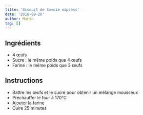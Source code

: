```yaml
---
title: 'Biscuit de Savoie express'
date: '2016-09-26'
author: Marin
tag: []
---
```

## Ingrédients
- 4 œufs
- Sucre : le même poids que 4 œufs
- Farine : le même poids que 3 œufs

## Instructions
- Battre les œufs et le sucre pour obtenir un mélange mousseux
- Préchauffer le four à 170°C
- Ajouter la farine
- Cuire 25 minutes

